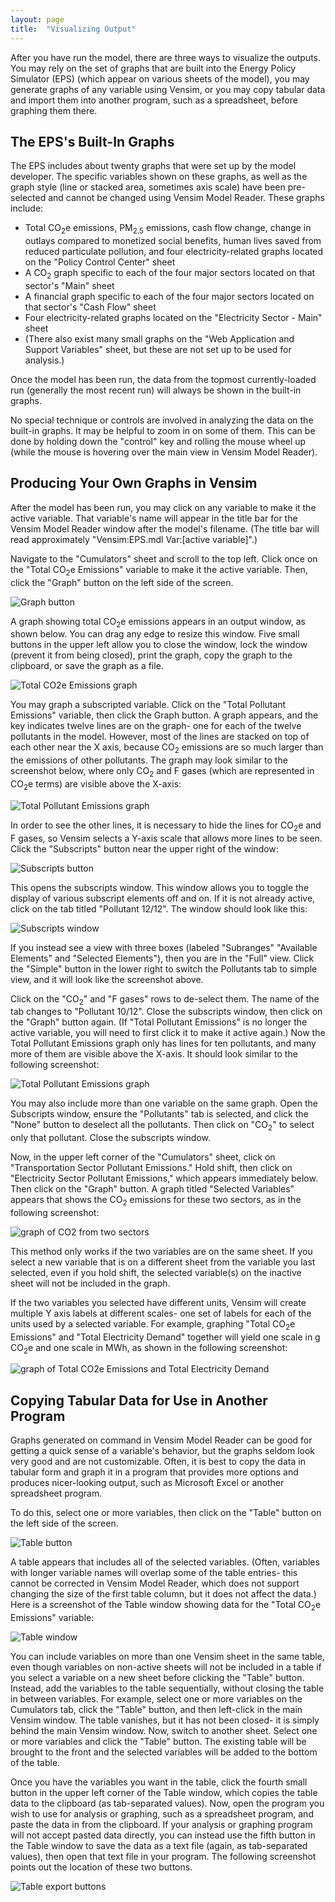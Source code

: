```yaml
---
layout: page
title:  "Visualizing Output"
---
```


After you have run the model, there are three ways to visualize the outputs.  You may rely on the set of graphs that are built into the Energy Policy Simulator (EPS) (which appear on various sheets of the model), you may generate graphs of any variable using Vensim, or you may copy tabular data and import them into another program, such as a spreadsheet, before graphing them there.

## The EPS's Built-In Graphs

The EPS includes about twenty graphs that were set up by the model developer.  The specific variables shown on these graphs, as well as the graph style (line or stacked area, sometimes axis scale) have been pre-selected and cannot be changed using Vensim Model Reader.  These graphs include:

* Total CO<sub>2</sub>e emissions, PM<sub>2.5</sub> emissions, cash flow change, change in outlays compared to monetized social benefits, human lives saved from reduced particulate pollution, and four electricity-related graphs located on the "Policy Control Center" sheet
* A CO<sub>2</sub> graph specific to each of the four major sectors located on that sector's "Main" sheet
* A financial graph specific to each of the four major sectors located on that sector's "Cash Flow" sheet
* Four electricity-related graphs located on the "Electricity Sector - Main" sheet
* (There also exist many small graphs on the "Web Application and Support Variables" sheet, but these are not set up to be used for analysis.)

Once the model has been run, the data from the topmost currently-loaded run (generally the most recent run) will always be shown in the built-in graphs.

No special technique or controls are involved in analyzing the data on the built-in graphs.  It may be helpful to zoom in on some of them.  This can be done by holding down the "control" key and rolling the mouse wheel up (while the mouse is hovering over the main view in Vensim Model Reader).

## Producing Your Own Graphs in Vensim

After the model has been run, you may click on any variable to make it the active variable.  That variable's name will appear in the title bar for the Vensim Model Reader window after the model's filename.  (The title bar will read approximately "Vensim:EPS.mdl Var:[active variable]".)

Navigate to the "Cumulators" sheet and scroll to the top left.  Click once on the "Total CO<sub>2</sub>e Emissions" variable to make it the active variable.  Then, click the "Graph" button on the left side of the screen.

![Graph button](visualizing-output-GraphButton.png)

A graph showing total CO<sub>2</sub>e emissions appears in an output window, as shown below.  You can drag any edge to resize this window.  Five small buttons in the upper left allow you to close the window, lock the window (prevent it from being closed), print the graph, copy the graph to the clipboard, or save the graph as a file.

![Total CO2e Emissions graph](visualizing-output-CO2eGraph.png)

You may graph a subscripted variable.  Click on the "Total Pollutant Emissions" variable, then click the Graph button.  A graph appears, and the key indicates twelve lines are on the graph- one for each of the twelve pollutants in the model.  However, most of the lines are stacked on top of each other near the X axis, because CO<sub>2</sub> emissions are so much larger than the emissions of other pollutants.  The graph may look similar to the screenshot below, where only CO<sub>2</sub> and F gases (which are represented in CO<sub>2</sub>e terms) are visible above the X-axis:

![Total Pollutant Emissions graph](visualizing-output-PollutantsGraph.png)

In order to see the other lines, it is necessary to hide the lines for CO<sub>2</sub>e and F gases, so Vensim selects a Y-axis scale that allows more lines to be seen.  Click the "Subscripts" button near the upper right of the window:

![Subscripts button](visualizing-output-SubscriptsButton.png)

This opens the subscripts window.  This window allows you to toggle the display of various subscript elements off and on.  If it is not already active, click on the tab titled "Pollutant 12/12".  The window should look like this:

![Subscripts window](visualizing-output-SubscriptsWindow.png)

If you instead see a view with three boxes (labeled "Subranges" "Available Elements" and "Selected Elements"), then you are in the "Full" view.  Click the "Simple" button in the lower right to switch the Pollutants tab to simple view, and it will look like the screenshot above.

Click on the "CO<sub>2</sub>" and "F gases" rows to de-select them.  The name of the tab changes to "Pollutant 10/12".  Close the subscripts window, then click on the "Graph" button again.  (If "Total Pollutant Emissions" is no longer the active variable, you will need to first click it to make it active again.)  Now the Total Pollutant Emissions graph only has lines for ten pollutants, and many more of them are visible above the X-axis.  It should look similar to the following screenshot:

![Total Pollutant Emissions graph](visualizing-output-PollutantsGraph2.png)

You may also include more than one variable on the same graph.  Open the Subscripts window, ensure the "Pollutants" tab is selected, and click the "None" button to deselect all the pollutants.  Then click on "CO<sub>2</sub>" to select only that pollutant.  Close the subscripts window.

Now, in the upper left corner of the "Cumulators" sheet, click on "Transportation Sector Pollutant Emissions."  Hold shift, then click on "Electricity Sector Pollutant Emissions," which appears immediately below.  Then click on the "Graph" button.  A graph titled "Selected Variables" appears that shows the CO<sub>2</sub> emissions for these two sectors, as in the following screenshot:

![graph of CO2 from two sectors](visualizing-output-TwoSectorCO2.png)

This method only works if the two variables are on the same sheet.  If you select a new variable that is on a different sheet from the variable you last selected, even if you hold shift, the selected variable(s) on the inactive sheet will not be included in the graph.

If the two variables you selected have different units, Vensim will create multiple Y axis labels at different scales- one set of labels for each of the units used by a selected variable.  For example, graphing "Total CO<sub>2</sub>e Emissions" and "Total Electricity Demand" together will yield one scale in g CO<sub>2</sub>e and one scale in MWh, as shown in the following screenshot:

![graph of Total CO2e Emissions and Total Electricity Demand](visualizing-output-DifferentUnits.png)

## Copying Tabular Data for Use in Another Program

Graphs generated on command in Vensim Model Reader can be good for getting a quick sense of a variable's behavior, but the graphs seldom look very good and are not customizable.  Often, it is best to copy the data in tabular form and graph it in a program that provides more options and produces nicer-looking output, such as Microsoft Excel or another spreadsheet program.

To do this, select one or more variables, then click on the "Table" button on the left side of the screen.

![Table button](visualizing-output-TableButton.png)

A table appears that includes all of the selected variables.  (Often, variables with longer variable names will overlap some of the table entries- this cannot be corrected in Vensim Model Reader, which does not support changing the size of the first table column, but it does not affect the data.)  Here is a screenshot of the Table window showing data for the "Total CO<sub>2</sub>e Emissions" variable:

![Table window](visualizing-output-TableWindow.png)

You can include variables on more than one Vensim sheet in the same table, even though variables on non-active sheets will not be included in a table if you select a variable on a new sheet before clicking the "Table" button.  Instead, add the variables to the table sequentially, without closing the table in between variables.  For example, select one or more variables on the Cumulators tab, click the "Table" button, and then left-click in the main Vensim window.  The table vanishes, but it has not been closed- it is simply behind the main Vensim window.  Now, switch to another sheet.  Select one or more variables and click the "Table" button.  The existing table will be brought to the front and the selected variables will be added to the bottom of the table.

Once you have the variables you want in the table, click the fourth small button in the upper left corner of the Table window, which copies the table data to the clipboard (as tab-separated values).  Now, open the program you wish to use for analysis or graphing, such as a spreadsheet program, and paste the data in from the clipboard.  If your analysis or graphing program will not accept pasted data directly, you can instead use the fifth button in the Table window to save the data as a text file (again, as tab-separated values), then open that text file in your program.  The following screenshot points out the location of these two buttons.

![Table export buttons](visualizing-output-TableExportButtons.png)